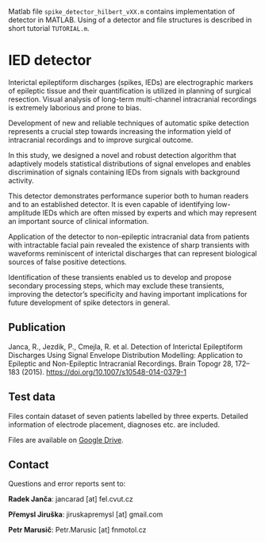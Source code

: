 Matlab file `spike_detector_hilbert_vXX.m` contains implementation of detector in MATLAB. Using of a detector and file structures is described in short tutorial `TUTORIAL.m`.

# IED detector

Interictal epileptiform discharges (spikes, IEDs) are electrographic markers of epileptic tissue and their quantification is utilized 
in planning of surgical resection. Visual analysis of long-term multi-channel intracranial recordings is extremely laborious and prone 
to bias. 

Development of new and reliable techniques of automatic spike detection represents a crucial step towards increasing the information 
yield of intracranial recordings and to improve surgical outcome. 

In this study, we designed a novel and robust detection algorithm that adaptively models statistical distributions of signal envelopes 
and enables discrimination of signals containing IEDs from signals with background activity. 

This detector demonstrates performance superior both to human readers and to an established detector. It is even capable of identifying 
low-amplitude IEDs which are often missed by experts and which may represent an important source of clinical information. 

Application of the detector to non-epileptic intracranial data from patients with intractable facial pain revealed the existence of sharp 
transients with waveforms reminiscent of interictal discharges that can represent biological sources of false positive detections. 

Identification of these transients enabled us to develop and propose secondary processing steps, which may exclude these transients, 
improving the detector’s specificity and having important implications for future development of spike detectors in general.

## Publication
Janca, R., Jezdik, P., Cmejla, R. et al. Detection of Interictal Epileptiform Discharges Using Signal Envelope Distribution Modelling: 
Application to Epileptic and Non-Epileptic Intracranial Recordings. Brain Topogr 28, 172–183 (2015). 
https://doi.org/10.1007/s10548-014-0379-1

## Test data
Files contain dataset of seven patients labelled by three experts. Detailed information of electrode placement, diagnoses etc. are included.

Files are available on [Google Drive](https://drive.google.com/drive/folders/1lAjGZ7cXkD0bxNfMybVrERvPgCLtakJ_?usp=sharing).

## Contact
Questions and error reports sent to:

**Radek Janča**: jancarad [at] fel.cvut.cz

**Přemysl Jiruška**: jiruskapremysl [at] gmail.com

**Petr Marusič**: Petr.Marusic [at] fnmotol.cz
